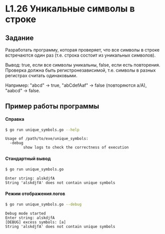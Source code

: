 # L1.26 Уникальные символы в строке
## Задание
Разработать программу, которая проверяет, что все символы в строке встречаются один раз (т.е. строка состоит из уникальных символов).

Вывод: true, если все символы уникальны, false, если есть повторения. Проверка должна быть регистронезависимой, т.е. символы в разных регистрах считать одинаковыми.

Например: "abcd" -> true, "abCdefAaf" -> false (повторяются a/A), "aabcd" -> false.
## Пример работы программы
#### Справка
```bash
$ go run unique_symbols.go --help
```
```
Usage of /path/to/exe/unique_symbols:
  -debug
    	show logs to check the correctness of execution
```

#### Стандартный вывод 
```bash
$ go run unique_symbols.go
```
```
Enter string: alskdjfA        
String 'alskdjfA' does not contain unique symbols
```

#### Режим отображения логов
```bash 
$ go run unique_symbols.go --debug
```
```
Debug mode started
Enter string: alskdjfA
[DEBUG] excess symbols: [a]
String 'alskdjfA' does not contain unique symbols
```
